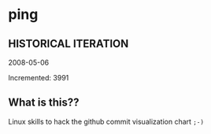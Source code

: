# ping

## HISTORICAL ITERATION
2008-05-06

Incremented: 3991

## What is this?? 
Linux skills to hack the github commit visualization chart `;-)`
